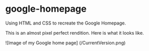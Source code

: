 # google-homepage
Using HTML and CSS to recreate the Google Homepage.

This is an almost pixel perfect rendition. Here is what it looks like.

![Image of my Google home page]
(/CurrentVersion.png)
